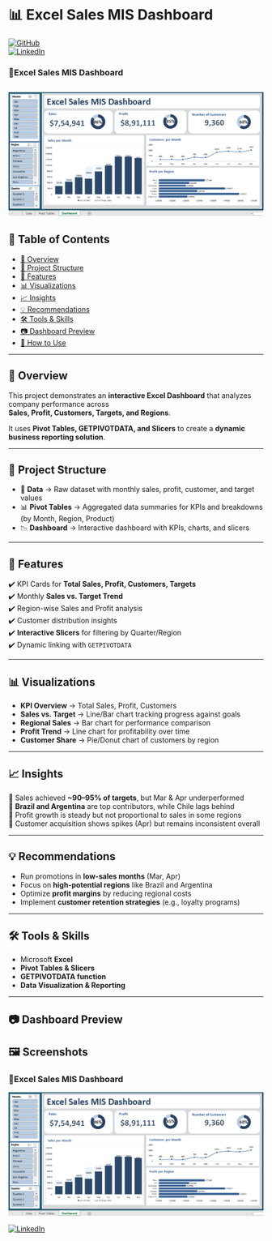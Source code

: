 # 📊 Excel Sales MIS Dashboard
 
[![GitHub](https://img.shields.io/badge/GitHub-Repo-blue?logo=github)](https://github.com/Rishabh1108ch)  
[![LinkedIn](https://img.shields.io/badge/LinkedIn-Portfolio-blue?logo=linkedin)](https://www.linkedin.com/in/rishabh-chandrakar/details/projects/)  

### 🧭Excel Sales MIS Dashboard
![Excel Sales MIS Dashboaaard](https://github.com/Rishabh1108ch/MIS-Reporting-Dashboard-with-Pivot-Tables-Slicers/blob/main/Screenshot%20Excel%20Sales%20MIS%20Dashboard.png)
---

## 📑 Table of Contents
- [📌 Overview](#-overview)
- [📂 Project Structure](#-project-structure)
- [🔑 Features](#-features)
- [📊 Visualizations](#-visualizations)
- [📈 Insights](#-insights)
- [💡 Recommendations](#-recommendations)
- [🛠 Tools & Skills](#-tools--skills)
- [📷 Dashboard Preview](#-dashboard-preview)
- [🚀 How to Use](#-how-to-use)

---

## 📌 Overview
This project demonstrates an **interactive Excel Dashboard** that analyzes company performance across  
**Sales, Profit, Customers, Targets, and Regions**.  

It uses **Pivot Tables, GETPIVOTDATA, and Slicers** to create a **dynamic business reporting solution**.

---

## 📂 Project Structure
- 📁 **Data** → Raw dataset with monthly sales, profit, customer, and target values  
- 📊 **Pivot Tables** → Aggregated data summaries for KPIs and breakdowns (by Month, Region, Product)  
- 📉 **Dashboard** → Interactive dashboard with KPIs, charts, and slicers  

---

## 🔑 Features
✔️ KPI Cards for **Total Sales, Profit, Customers, Targets**  
✔️ Monthly **Sales vs. Target Trend**  
✔️ Region-wise Sales and Profit analysis  
✔️ Customer distribution insights  
✔️ **Interactive Slicers** for filtering by Quarter/Region  
✔️ Dynamic linking with `GETPIVOTDATA`  

---

## 📊 Visualizations
- **KPI Overview** → Total Sales, Profit, Customers  
- **Sales vs. Target** → Line/Bar chart tracking progress against goals  
- **Regional Sales** → Bar chart for performance comparison  
- **Profit Trend** → Line chart for profitability over time  
- **Customer Share** → Pie/Donut chart of customers by region  

---

## 📈 Insights
📍 Sales achieved **~90–95% of targets**, but Mar & Apr underperformed  
📍 **Brazil and Argentina** are top contributors, while Chile lags behind  
📍 Profit growth is steady but not proportional to sales in some regions  
📍 Customer acquisition shows spikes (Apr) but remains inconsistent overall  

---

## 💡 Recommendations
- Run promotions in **low-sales months** (Mar, Apr)  
- Focus on **high-potential regions** like Brazil and Argentina  
- Optimize **profit margins** by reducing regional costs  
- Implement **customer retention strategies** (e.g., loyalty programs)  

---

## 🛠 Tools & Skills
- Microsoft **Excel**  
- **Pivot Tables & Slicers**  
- **GETPIVOTDATA function**  
- **Data Visualization & Reporting**  

---

## 📷 Dashboard Preview
## 🖼️ Screenshots

### 🧭Excel Sales MIS Dashboard
![Excel Sales MIS Dashboaaard](https://github.com/Rishabh1108ch/MIS-Reporting-Dashboard-with-Pivot-Tables-Slicers/blob/main/Screenshot%20Excel%20Sales%20MIS%20Dashboard.png)
 
[![LinkedIn](https://img.shields.io/badge/LinkedIn-Portfolio-blue?logo=linkedin)](https://www.linkedin.com/in/rishabh-chandrakar/details/projects/) 
```markdown

